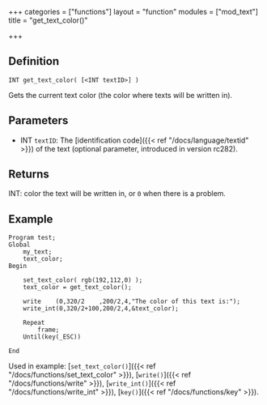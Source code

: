 +++
categories = ["functions"]
layout = "function"
modules = ["mod_text"]
title = "get_text_color()"

+++

## Definition

    INT get_text_color( [<INT textID>] )

Gets the current text color (the color where texts will be written in).

## Parameters

- INT `textID`: The [identification code]({{< ref "/docs/language/textid" >}}) of the text (optional parameter, introduced in version rc282).

## Returns

INT: color the text will be written in, or `0` when there is a problem.

## Example

```
Program test;
Global
    my_text;
    text_color;
Begin

    set_text_color( rgb(192,112,0) );
    text_color = get_text_color();

    write    (0,320/2    ,200/2,4,"The color of this text is:");
    write_int(0,320/2+100,200/2,4,&text_color);

    Repeat
        frame;
    Until(key(_ESC))

End
```

Used in example: [`set_text_color()`]({{< ref "/docs/functions/set_text_color" >}}), [`write()`]({{< ref "/docs/functions/write" >}}), [`write_int()`]({{< ref "/docs/functions/write_int" >}}), [`key()`]({{< ref "/docs/functions/key" >}}).
